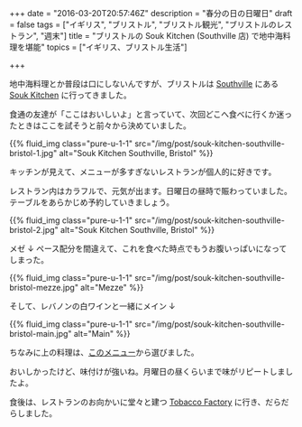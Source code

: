 +++
date = "2016-03-20T20:57:46Z"
description = "春分の日の日曜日"
draft = false
tags = ["イギリス", "ブリストル", "ブリストル観光", "ブリストルのレストラン", "週末"]
title = "ブリストルの Souk Kitchen (Southville 店) で地中海料理を堪能"
topics = ["イギリス、ブリストル生活"]

+++

地中海料理とか普段は口にしないんですが、ブリストルは [Southville](https://en.wikipedia.org/wiki/Southville,_Bristol) にある [Souk Kitchen](http://soukitchen.co.uk/southville/) に行ってきました。

食通の友達が「ここはおいしいよ」と言っていて、次回どこへ食べに行くか迷ったときはここを試そうと前々から決めていました。

{{% fluid_img class="pure-u-1-1" src="/img/post/souk-kitchen-southville-bristol-1.jpg" alt="Souk Kitchen Southville, Bristol" %}}

<!--more-->

キッチンが見えて、メニューが多すぎないレストランが個人的に好きです。

レストラン内はカラフルで、元気が出ます。日曜日の昼時で賑わっていました。テーブルをあらかじめ予約していきましょう。

{{% fluid_img class="pure-u-1-1" src="/img/post/souk-kitchen-southville-bristol-2.jpg" alt="Souk Kitchen Southville, Bristol" %}}

メゼ &darr; ペース配分を間違えて、これを食べた時点でもうお腹いっぱいになってしまった。

{{% fluid_img class="pure-u-1-1" src="/img/post/souk-kitchen-southville-bristol-mezze.jpg" alt="Mezze" %}}

そして、レバノンの白ワインと一緒にメイン &darr;

{{% fluid_img class="pure-u-1-1" src="/img/post/souk-kitchen-southville-bristol-main.jpg" alt="Main" %}}

ちなみに上の料理は、[このメニュー](http://soukitchen.co.uk/southville/wp-content/uploads/2015/12/Soukitchen_NorthSt_Lunch.pdf)から選びました。

おいしかったけど、味付けが強いね。月曜日の昼くらいまで味がリピートしましたよ。

食後は、レストランのお向かいに堂々と建つ [Tobacco Factory](http://www.tobaccofactory.com/) に行き、だらだらしました。
